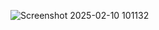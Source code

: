 ![Screenshot 2025-02-10 101132](https://github.com/user-attachments/assets/1f7403aa-05ee-476f-a6e5-bfd4e3bdcad6)

